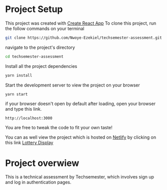 # Project Setup

This project was created with [Create React App]
To clone this project, run the follow commands on your terminal

```sh
git clone https://github.com/Nwoye-Ezekiel/techsemester-assessment.git
```

navigate to the project's directory

```sh
cd techsemester-assessment
```

Install all the project dependencies

```sh
yarn install
```

Start the development server to view the project on your browser

```sh
yarn start
```

if your browser doesn't open by default after loading, open your browser and type this link.

`http://localhost:3000`

You are free to tweak the code to fit your own taste!

You can as well view the project which is hosted on [Netlify] by clicking on this link
[Lottery Display]

# Project overwiew

This is a technical assessment by Techsemester, which involves sign up and log in authentication pages.

[create react app]: https://create-react-app.dev
[netlify]: https://www.netlify.com/
[Lottery Display]: https://the-lottery-display.netlify.app/
